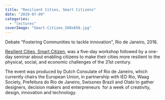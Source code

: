 ```yaml
---
title: "Resilient Cities, Smart Citizens"
date: "2019-07-09"
categories: 
  - "lectures"
coverImage: "Smart-Citizen_588x656.jpg"
---
```


Debate "Fostering Communities to tackle innovation", Rio de Janeiro, 2016.

[Resilient Cities, Smart Citizen](https://www.swissnexbrazil.org/event/resilient-cities-smart-citizens/), was a five-day workshop followed by a one-day seminar about enabling citizens to make their cities more resilient to the physical, social, and economic challenges of the 21st century.

The event was produced by Dutch Consulate of Rio de Janeiro, which currently chairs the European Union, in partnership with IED Rio, Waag Society, Prefeitura do Rio de Janeiro, Swissnex Brazil and Olabi to gather designers, decision makers and enterpreneurs  for a week of creativity, design, innovation and technology.
